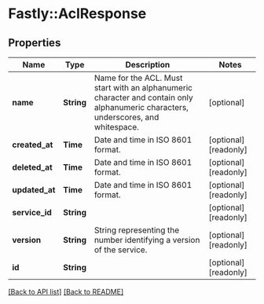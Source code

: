 # Fastly::AclResponse

## Properties

| Name | Type | Description | Notes |
| ---- | ---- | ----------- | ----- |
| **name** | **String** | Name for the ACL. Must start with an alphanumeric character and contain only alphanumeric characters, underscores, and whitespace. | [optional] |
| **created_at** | **Time** | Date and time in ISO 8601 format. | [optional][readonly] |
| **deleted_at** | **Time** | Date and time in ISO 8601 format. | [optional][readonly] |
| **updated_at** | **Time** | Date and time in ISO 8601 format. | [optional][readonly] |
| **service_id** | **String** |  | [optional][readonly] |
| **version** | **String** | String representing the number identifying a version of the service. | [optional][readonly] |
| **id** | **String** |  | [optional][readonly] |

[[Back to API list]](../../README.md#endpoints) [[Back to README]](../../README.md)


